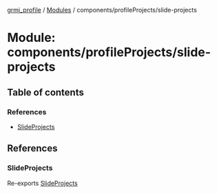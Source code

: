 [grmj_profile](../README.md) / [Modules](../modules.md) / components/profileProjects/slide-projects

# Module: components/profileProjects/slide-projects

## Table of contents

### References

- [SlideProjects](components_profileProjects_slide_projects-1.md#slideprojects)

## References

### SlideProjects

Re-exports [SlideProjects](../classes/components_profileProjects_slide_projects.SlideProjects.md)

